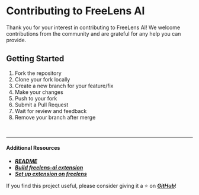 # Contributing to FreeLens AI
Thank you for your interest in contributing to FreeLens AI! We welcome contributions from the community and are grateful for any help you can provide.

## Getting Started
1. Fork the repository
2. Clone your fork locally
3. Create a new branch for your feature/fix
4. Make your changes
5. Push to your fork
6. Submit a Pull Request
7. Wait for review and feedback
8. Remove your branch after merge

<br>

***

#### Additional Resources
- [***README***](../README.md)
- [***Build freelens-ai extension***](./docs/BUILD.md)
- [***Set up extension on freelens***](./docs/SET*UP*EXTENSION.md)

If you find this project useful, please consider giving it a ⭐️ on [***GitHub***](https://github.com/freelensapp/freelens-ai)!